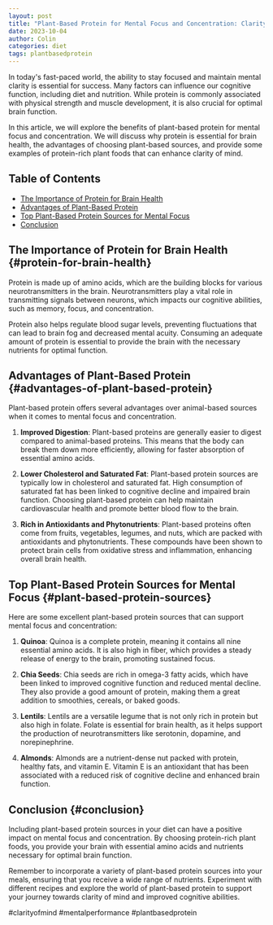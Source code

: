 ```yaml
---
layout: post
title: "Plant-Based Protein for Mental Focus and Concentration: Clarity of Mind"
date: 2023-10-04
author: Colin
categories: diet
tags: plantbasedprotein
---
```


In today's fast-paced world, the ability to stay focused and maintain mental clarity is essential for success. Many factors can influence our cognitive function, including diet and nutrition. While protein is commonly associated with physical strength and muscle development, it is also crucial for optimal brain function.

In this article, we will explore the benefits of plant-based protein for mental focus and concentration. We will discuss why protein is essential for brain health, the advantages of choosing plant-based sources, and provide some examples of protein-rich plant foods that can enhance clarity of mind.

## Table of Contents
- [The Importance of Protein for Brain Health](#protein-for-brain-health)
- [Advantages of Plant-Based Protein](#advantages-of-plant-based-protein)
- [Top Plant-Based Protein Sources for Mental Focus](#plant-based-protein-sources)
- [Conclusion](#conclusion)

## The Importance of Protein for Brain Health {#protein-for-brain-health}

Protein is made up of amino acids, which are the building blocks for various neurotransmitters in the brain. Neurotransmitters play a vital role in transmitting signals between neurons, which impacts our cognitive abilities, such as memory, focus, and concentration.

Protein also helps regulate blood sugar levels, preventing fluctuations that can lead to brain fog and decreased mental acuity. Consuming an adequate amount of protein is essential to provide the brain with the necessary nutrients for optimal function.

## Advantages of Plant-Based Protein {#advantages-of-plant-based-protein}

Plant-based protein offers several advantages over animal-based sources when it comes to mental focus and concentration.

1. **Improved Digestion**: Plant-based proteins are generally easier to digest compared to animal-based proteins. This means that the body can break them down more efficiently, allowing for faster absorption of essential amino acids.

2. **Lower Cholesterol and Saturated Fat**: Plant-based protein sources are typically low in cholesterol and saturated fat. High consumption of saturated fat has been linked to cognitive decline and impaired brain function. Choosing plant-based protein can help maintain cardiovascular health and promote better blood flow to the brain.

3. **Rich in Antioxidants and Phytonutrients**: Plant-based proteins often come from fruits, vegetables, legumes, and nuts, which are packed with antioxidants and phytonutrients. These compounds have been shown to protect brain cells from oxidative stress and inflammation, enhancing overall brain health.

## Top Plant-Based Protein Sources for Mental Focus {#plant-based-protein-sources}

Here are some excellent plant-based protein sources that can support mental focus and concentration:

1. **Quinoa**: Quinoa is a complete protein, meaning it contains all nine essential amino acids. It is also high in fiber, which provides a steady release of energy to the brain, promoting sustained focus.

2. **Chia Seeds**: Chia seeds are rich in omega-3 fatty acids, which have been linked to improved cognitive function and reduced mental decline. They also provide a good amount of protein, making them a great addition to smoothies, cereals, or baked goods.

3. **Lentils**: Lentils are a versatile legume that is not only rich in protein but also high in folate. Folate is essential for brain health, as it helps support the production of neurotransmitters like serotonin, dopamine, and norepinephrine.

4. **Almonds**: Almonds are a nutrient-dense nut packed with protein, healthy fats, and vitamin E. Vitamin E is an antioxidant that has been associated with a reduced risk of cognitive decline and enhanced brain function.

## Conclusion {#conclusion}

Including plant-based protein sources in your diet can have a positive impact on mental focus and concentration. By choosing protein-rich plant foods, you provide your brain with essential amino acids and nutrients necessary for optimal brain function.

Remember to incorporate a variety of plant-based protein sources into your meals, ensuring that you receive a wide range of nutrients. Experiment with different recipes and explore the world of plant-based protein to support your journey towards clarity of mind and improved cognitive abilities.

#clarityofmind #mentalperformance #plantbasedprotein